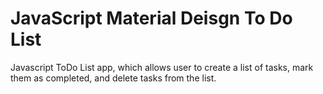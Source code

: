 # JavaScript Material Deisgn To Do List

 Javascript ToDo List app, which allows user to create a list of tasks, mark them as completed, and delete tasks from the list.

